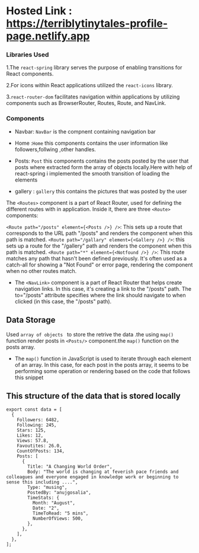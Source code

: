 # Hosted Link : https://terriblytinytales-profile-page.netlify.app
### Libraries Used
1.The `react-spring` library serves the purpose of enabling transitions for React components.

2.For icons within React applications utilized the `react-icons` library.

3.`react-router-dom` facilitates navigation within applications by utilizing components such as BrowserRouter, Routes, Route, and NavLink.

 ### Components
 - Navbar: `NavBar` is the compnent containing navigation bar 
* Home :`Home` this components contains the user information like followers,follwing ,other handles.
+ Posts: `Post` this components contains the posts posted by the user that posts where extracted form the array of objects locally.Here with help of react-spring i implemented the smooth transition of loading the elements
 - gallery : `gallery` this contains the pictures that was posted by the user
   
The `<Routes>` component is a part of React Router, used for defining the different routes with in  application. Inside it, there are three `<Route>` components:

`<Route path="/posts" element={<Posts />} />`: This sets up a route that corresponds to the URL path "/posts" and renders the <Posts /> component when this path is matched.
`<Route path="/gallary" element={<Gallery />} />`:  this sets up a route for the "/gallery" path and renders the <Gallery /> component when this path is matched.
`<Route path="*" element={<Notfound />} />`: This route matches any path that hasn't been defined previously. It's often used as a catch-all for showing a "Not Found" or error page, rendering the <Notfound /> component when no other routes match.

- The `<NavLink>` component is a part of React Router that helps create navigation links. In this case, it's creating a link to the "/posts" path. The to="/posts" attribute specifies where the link should navigate to when clicked (in this case, the "/posts" path).

## Data Storage 
Used `array of objects ` to store the retrive the data .the using `map()` function render posts in `<Posts/>` component.the `map()` function on the posts array.
- The `map()` function in JavaScript is used to iterate through each element of an array. In this case, for each post in the posts array, it seems to be performing some operation or rendering based on the code that follows this snippet  
## This  structure of the data that is stored locally 
```
export const data = [
  {
    Followers: 6482,
    Following: 245,
    Stars: 125,
    Likes: 12,
    Views: 57.8,
    Favoutites: 26.0,
    CountOfPosts: 134,
    Posts: [
      {
        Title: "A Changing World Order",
        Body: "The world is changing at feverish pace friends and colleagues and everyone engaged in knowledge work or beginning to sense this including ....",
        Type: "musing",
        PostedBy: "anujgosalia",
        TimeStats: {
          Month: "August",
          Date: "2",
          TimeToRead: "5 mins",
          NumberOfViews: 500,
        },
      },
    ],
  },
];
```
 

 

